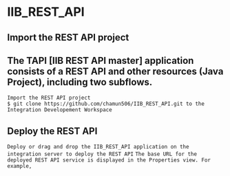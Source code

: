 # IIB_REST_API 
## Import the REST API project
## The TAPI [IIB REST API master] application consists of a REST API and other resources (Java Project), including two subflows.
```
Import the REST API project
$ git clone https://github.com/chamun506/IIB_REST_API.git to the Integration Developement Workspace
```
## Deploy the REST API
`Deploy or drag and drop the IIB_REST_API application on the integration server to deploy the REST API`
`The base URL for the deployed REST API service is displayed in the Properties view. For example,`

